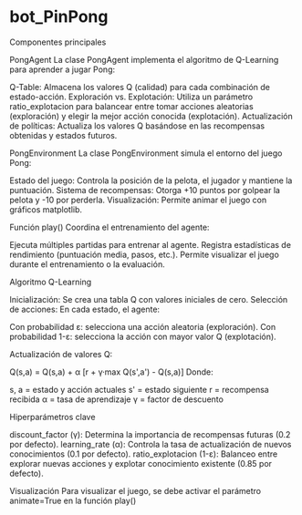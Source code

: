 # bot_PinPong

Componentes principales

PongAgent
La clase PongAgent implementa el algoritmo de Q-Learning para aprender a jugar Pong:

Q-Table: Almacena los valores Q (calidad) para cada combinación de estado-acción.
Exploración vs. Explotación: Utiliza un parámetro ratio_explotacion para balancear entre tomar acciones aleatorias (exploración) y elegir la mejor acción conocida (explotación).
Actualización de políticas: Actualiza los valores Q basándose en las recompensas obtenidas y estados futuros.

PongEnvironment
La clase PongEnvironment simula el entorno del juego Pong:

Estado del juego: Controla la posición de la pelota, el jugador y mantiene la puntuación.
Sistema de recompensas: Otorga +10 puntos por golpear la pelota y -10 por perderla.
Visualización: Permite animar el juego con gráficos matplotlib.

Función play()
Coordina el entrenamiento del agente:

Ejecuta múltiples partidas para entrenar al agente.
Registra estadísticas de rendimiento (puntuación media, pasos, etc.).
Permite visualizar el juego durante el entrenamiento o la evaluación.

Algoritmo Q-Learning

Inicialización: Se crea una tabla Q con valores iniciales de cero.
Selección de acciones: En cada estado, el agente:

Con probabilidad ε: selecciona una acción aleatoria (exploración).
Con probabilidad 1-ε: selecciona la acción con mayor valor Q (explotación).


Actualización de valores Q:

Q(s,a) = Q(s,a) + α [r + γ·max Q(s',a') - Q(s,a)]
Donde:

s, a = estado y acción actuales
s' = estado siguiente
r = recompensa recibida
α = tasa de aprendizaje
γ = factor de descuento





Hiperparámetros clave

discount_factor (γ): Determina la importancia de recompensas futuras (0.2 por defecto).
learning_rate (α): Controla la tasa de actualización de nuevos conocimientos (0.1 por defecto).
ratio_explotacion (1-ε): Balanceo entre explorar nuevas acciones y explotar conocimiento existente (0.85 por defecto).

Visualización
Para visualizar el juego, se debe activar el parámetro animate=True en la función play()
